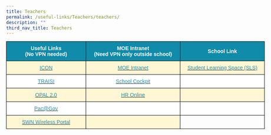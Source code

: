 ```yaml
---
title: Teachers
permalink: /useful-links/Teachers/teachers/
description: ""
third_nav_title: Teachers
---
```

<style type="text/css">
.tg  {border-collapse:collapse;border-spacing:0;margin:0px auto;}
.tg td{border-color:black;border-style:solid;border-width:1px;font-family:Arial, sans-serif;font-size:14px;
  overflow:hidden;padding:10px 5px;word-break:normal;}
.tg th{border-color:black;border-style:solid;border-width:1px;font-family:Arial, sans-serif;font-size:14px;
  font-weight:normal;overflow:hidden;padding:10px 5px;word-break:normal;}
.tg .tg-0icb{background-color:#FFF;color:#288EA7;text-align:center;vertical-align:top}
.tg .tg-g6kb{background-color:#FFF7D4;text-align:center;vertical-align:middle}
.tg .tg-0qrm{background-color:#108BA9;color:#FFF;font-weight:bold;text-align:center;vertical-align:middle}
.tg .tg-0fxk{background-color:#FFF7D4;color:#288EA7;text-align:center;vertical-align:top}
.tg .tg-f4yw{background-color:#FFF;text-align:center;vertical-align:middle}
.tg .tg-0lax{text-align:left;vertical-align:top}
</style>
<table class="tg" style="undefined;table-layout: fixed; width: 702px">
<colgroup>
<col style="width: 216px">
<col style="width: 257px">
<col style="width: 229px">
</colgroup>
<tbody>
  <tr>
    <td class="tg-0qrm"><span style="color:#FFF;background-color:#108BA9">Useful Links</span><br><span style="color:#FFF;background-color:#108BA9">(No VPN needed)</span></td>
    <td class="tg-0qrm"><span style="color:#FFF;background-color:#108BA9">MOE Intranet</span><br><span style="color:#FFF;background-color:#108BA9">(Need VPN only outside school)</span></td>
    <td class="tg-0qrm"><span style="color:#FFF;background-color:#108BA9">School Link</span></td>
  </tr>
  <tr>
    <td class="tg-0fxk"><a href="http://icon.moe.edu.sg/"><span style="text-decoration:none;color:#288EA7">ICON</span></a></td>
    <td class="tg-0fxk"><a href="http://intranet.moe.gov.sg/"><span style="text-decoration:none;color:#288EA7">MOE Intranet</span></a></td>
    <td class="tg-0fxk"><a href="https://learning.moe.edu.sg/login"><span style="text-decoration:none;color:#288EA7">Student Learning Space (SLS)</span></a></td>
  </tr>
  <tr>
    <td class="tg-0icb"><a href="http://traisi.moe.gov.sg/"><span style="text-decoration:none;color:#288EA7">TRAISI</span></a></td>
    <td class="tg-0icb"><a href="http://schoolcockpit.moe.gov.sg/"><span style="text-decoration:none;color:#288EA7">School Cockpit</span></a></td>
    <td class="tg-f4yw"></td>
  </tr>
  <tr>
    <td class="tg-0fxk"><a href="https://www.opal2.moe.edu.sg/app/learner"><span style="text-decoration:none;color:#288EA7">OPAL 2.0</span></a></td>
    <td class="tg-0fxk"><a href="http://intranet.moe.gov.sg/hronline/Pages/Home.aspx"><span style="text-decoration:none;color:#288EA7">HR Online</span></a></td>
    <td class="tg-g6kb"></td>
  </tr>
  <tr>
    <td class="tg-0icb"><a href="https://pacgov.agd.gov.sg/ipac/portal/jsp/login/index1.jsp"><span style="text-decoration:none;color:#288EA7">Pac@Gov</span></a></td>
    <td class="tg-f4yw"></td>
    <td class="tg-f4yw"></td>
  </tr>
  <tr>
    <td class="tg-0fxk"><a href="http://portal.swn.moe.edu.sg/"><span style="text-decoration:none;color:#288EA7">SWN Wireless Portal</span></a></td>
    <td class="tg-g6kb"></td>
    <td class="tg-0lax"></td>
  </tr>
</tbody>
</table>